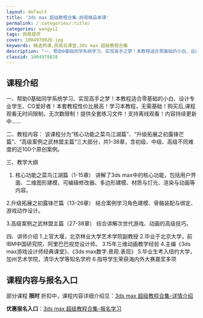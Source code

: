 ```yaml
---
layout: default
title: '3ds max 超级教程合集-网易精品单课'
permalink: /:categories/:title/
categories: wangyi2
tags: 网易提供
cover: 1004978028.jpg
keywords: 精选网课,网易云课堂,3ds max 超级教程合集
description: "一、帮助0基础同学系统学习、实现高手之梦！本教程适合零基础的小白、设计专业学生、CG爱好者！本套教程性价比极高！学习本教程，无需基础！购买后,课程观看无时间限制，无次数限制！提供全套练习文件"
classid: 1004978028
---
```


## 课程介绍

一、帮助0基础同学系统学习、实现高手之梦！本教程适合零基础的小白、设计专业学生、CG爱好者！本套教程性价比极高！学习本教程，无需基础！购买后,课程观看无时间限制，无次数限制！提供全套练习文件！支持离线观看！内容持续更新中......

二、教程内容：
该课程分为“核心功能之菜鸟江湖篇”、“升级拓展之初露锋芒篇”、“高级案例之武林盟主篇“三大部分，共1-38章，含初级、中级、高级不同难度的近100个原创案例。

三、教学大纲
1. 核心功能之菜鸟江湖篇（1-15章）
讲解了3ds max中的核心功能，包括用户界面、二维图形建模、可编辑修改器、多边形建模、材质与灯光、渲染与动画等内容。

2.升级拓展之初露锋芒篇（13-26章）
结合案例学习角色建模、骨骼装配与绑定、游戏动作设计。

3.高级案例之武林盟主篇（27-38章）
综合讲解次世代游戏、动画的高级技巧。

四、讲师介绍
1.上官大堰，北京林业大学艺术学院副教授
2.毕业于北京大学，前IBM中国研究院、阿里巴巴视觉设计师。
3.15年三维动画教学经验
4.主编《3ds max游戏设计师经典课堂》、《3ds max数字.景观.表现》
5.毕业生考入纽约大学，加州艺术学院，清华大学等知名学府
6.指导学生荣获海内外大赛嘉奖多项

## 课程内容与报名入口

部分课程 **限时** 折扣中，课程内容详细介绍见：[3ds max 超级教程合集-详情介绍](https://study.163.com/course/introduction/1004978028.htm?share=1&shareId=1025206652&utm_campaign=share&utm_medium=iphoneShare&utm_source=&utm_u=1025206652)

**优惠报名入口**：[3ds max 超级教程合集-报名学习](https://study.163.com/course/introduction/1004978028.htm?share=1&shareId=1025206652&utm_campaign=share&utm_medium=iphoneShare&utm_source=&utm_u=1025206652)

